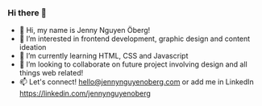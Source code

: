 ### Hi there 👋

* 👋 Hi, my name is Jenny Nguyen Öberg!
* 👀 I’m interested in frontend development, graphic design and content ideation
* 🌱 I’m currently learning HTML, CSS and Javascript
* 💞️ I’m looking to collaborate on future project involving design and all things web related!
* 📫 Let's connect! hello@jennynguyenoberg.com or add me in LinkedIn https://linkedin.com/jennynguyenoberg

<!--
**jennynguyenoberg/jennynguyenoberg** is a ✨ _special_ ✨ repository because its `README.md` (this file) appears on your GitHub profile.

Here are some ideas to get you started:

- 🔭 I’m currently working on ...
- 🌱 I’m currently learning ...
- 👯 I’m looking to collaborate on ...
- 🤔 I’m looking for help with ...
- 💬 Ask me about ...
- 📫 How to reach me: ...
- 😄 Pronouns: ...
- ⚡ Fun fact: ...
-->
